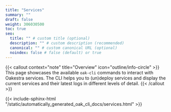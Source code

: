 ```yaml
---
title: "Services"
summary: ""
draft: false
weight: 306030500
toc: true
seo:
  title: "" # custom title (optional)
  description: "" # custom description (recommended)
  canonical: "" # custom canonical URL (optional)
  noindex: false # false (default) or true
---
```


{{< callout context="note" title="Overview" icon="outline/info-circle" >}}
  This page showcases the available `oak-cli` commands to interact with Oakestra services.
  The CLI helps you to (un)deploy services and display the current services and their latest logs in different levels of detail.
{{< /callout >}}

{{< include-sphinx-html "/static/automatically_generated_oak_cli_docs/services.html" >}}
